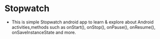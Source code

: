# Stopwatch
- This is simple Stopwatch android app to learn & explore about Android activities,methods such as onStart(), onStop(), onPause(), onResume(), onSaveInstanceState and more.
